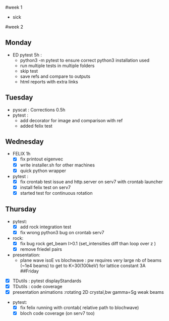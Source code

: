 #week 1
- sick

#week 2
## Monday
- ED pytest 5h :
  - python3 -m pytest to ensure correct python3 installation used
  - run multiple tests in multiple folders
  - skip test
  - save refs and compare to outputs
  - html reports with extra links
## Tuesday
- pyscat : Corrections 0.5h
- pytest :
    - add decorator for image and comparison with ref
    - added felix test
## Wednesday
- FELIX 1h
    - [x] fix printout eigenvec
    - [x] write installer.sh for other machines
    - [x] quick python wrapper
- pytest :
    - [x] fix crontab test issue and http.server on serv7 with crontab launcher
    - [x] install felix test on serv7
    - [x] started test for continuous rotation
## Thursday
- pytest:
    - [x] add rock integration test
    - [x] fix wrong python3 bug on crontab serv7
- rock:
    - [x] fix bug rock get_beam I>0.1 (set_intensities diff than loop over z )
    - [x] remove friedel pairs
- presentation:
    - plane wave isoE vs blochwave : pw requires very large nb of beams (~1e4 beams) to get to K=30(100keV) for lattice constant 3A
##Friday
- [x] TDutils : pytest displayStandards
- [x] TDutils : code coverage
- [x] presentation animations :rotating 2D crystal,bw gamma=Sg weak beams
- pytest:
    - [x] fix felix running with crontab( relative path to blochwave)
    - [x] bloch code coverage (on serv7 too)
